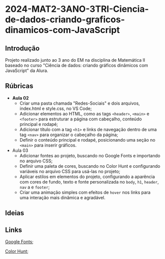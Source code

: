 # 2024-MAT2-3ANO-3TRI-Ciencia-de-dados-criando-graficos-dinamicos-com-JavaScript

## Introdução

Projeto realizado junto ao 3 ano do EM na disciplina de Matemática II baseado no curso "Ciência de dados: criando gráficos dinâmicos com JavaScript" da Alura.

## Rúbricas

* **Aula 02**
  * Criar uma pasta chamada "Redes-Sociais" e dois arquivos, index.html e style.css, no VS Code;
  * Adicionar elementos ao HTML, como as tags `<header>`, `<main>` e `<footer>` para estruturar a página com cabeçalho, conteúdo principal e rodapé;
  * Adicionar título com a tag `<h1>` e links de navegação dentro de uma tag `<nav>` para organizar o cabeçalho da página;
  * Definir o conteúdo principal e rodapé, posicionando uma seção no `<main>` para inserir gráficos.
* Aula 03
  * Adicionar fontes ao projeto, buscando no Google Fonts e importando no arquivo CSS;
  * Definir uma paleta de cores, buscando no Color Hunt e configurando variáveis no arquivo CSS para usá-las no projeto;
  * Aplicar estilos em elementos do projeto, configurando a aparência com cores de fundo, texto e fonte personalizada no `body`, `h1`, `header`, `nav` a e `footer`;
  * Criar uma animação simples com efeitos de `hover` nos links para uma interação mais dinâmica e agradável.


## Ideias

## Links

[Google Fonts](https://fonts.google.com/);

[Color Hunt](https://colorhunt.co/);

